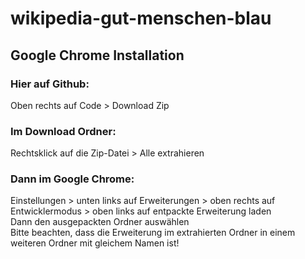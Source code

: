 # wikipedia-gut-menschen-blau
## Google Chrome Installation

### Hier auf Github:  
Oben rechts auf Code > Download Zip  
  
### Im Download Ordner:  
Rechtsklick auf die Zip-Datei > Alle extrahieren  
  
### Dann im Google Chrome:  
Einstellungen > unten links auf Erweiterungen > oben rechts auf Entwicklermodus > oben links auf entpackte Erweiterung laden  
Dann den ausgepackten Ordner auswählen  
Bitte beachten, dass die Erweiterung im extrahierten Ordner in einem weiteren Ordner mit gleichem Namen ist!  
